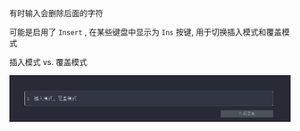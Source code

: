 有时输入会删除后面的字符

可能是启用了 `Insert` , 在某些键盘中显示为 `Ins` 按键, 用于切换插入模式和覆盖模式

插入模式 vs. 覆盖模式

![插入模式 vs. 覆盖模式](./../../../../images/%E8%BE%93%E5%85%A5%E6%97%B6%E4%BC%9A%E5%88%A0%E9%99%A4%E5%90%8E%E9%9D%A2%E7%9A%84%E5%AD%97%E7%AC%A6/%E6%8F%92%E5%85%A5%E6%A8%A1%E5%BC%8F%20vs.%20%E8%A6%86%E7%9B%96%E6%A8%A1%E5%BC%8F.gif)

